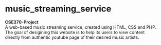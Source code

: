 # music_streaming_service
**CSE370-Project**
<br/>
A web-based music streaming service, created using HTML, CSS and PHP. The goal of desigining this website is to help its users to view content directly from authentic youtube page of their desired music artists.
